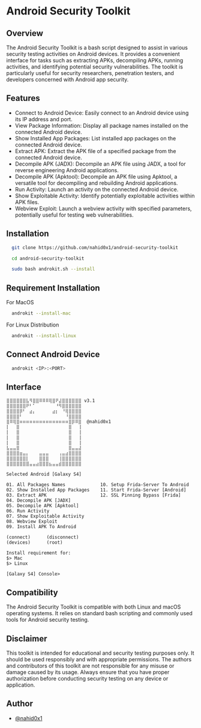 
# Android Security Toolkit
## Overview

The Android Security Toolkit is a bash script designed to assist in various security testing activities on Android devices. It provides a convenient interface for tasks such as extracting APKs, decompiling APKs, running activities, and identifying potential security vulnerabilities. The toolkit is particularly useful for security researchers, penetration testers, and developers concerned with Android app security.


## Features

- Connect to Android Device: Easily connect to an Android device using its IP address and port.
- View Package Information: Display all package names installed on the connected Android device.
- Show Installed App Packages: List installed app packages on the connected Android device.
- Extract APK: Extract the APK file of a specified package from the connected Android device.
- Decompile APK (JADX): Decompile an APK file using JADX, a tool for reverse engineering Android applications.
- Decompile APK (Apktool): Decompile an APK file using Apktool, a versatile tool for decompiling and rebuilding Android applications.
- Run Activity: Launch an activity on the connected Android device.
- Show Exploitable Activity: Identify potentially exploitable activities within APK files.
- Webview Exploit: Launch a webview activity with specified parameters, potentially useful for testing web vulnerabilities.


## Installation

```bash
  git clone https://github.com/nahid0x1/android-security-toolkit
```
```bash
  cd android-security-toolkit
```
```bash
  sudo bash androkit.sh --install
```

## Requirement Installation
For MacOS
```bash
  androkit --install-mac
```
For Linux Distribution
```bash
  androkit --install-linux
```

## Connect Android Device
```bash
  androkit <IP>:<PORT>
```


## Interface

```
⣿⣿⣿⣿⣿⣿⣧⠻⣿⣿⠿⠿⠿⢿⣿⠟⣼⣿⣿⣿⣿⣿⣿ v3.1
⣿⣿⣿⣿⣿⣿⠟⠃⠁⠀⠀⠀⠀⠀⠀⠘⠻⣿⣿⣿⣿⣿⣿
⣿⣿⣿⣿⡿⠃⠀⣴⡄⠀⠀⠀⠀⠀⣴⡆⠀⠘⢿⣿⣿⣿⣿
⣿⣿⣿⣿⠃⠀⠀⠀⠀⠀⠀⠀⠀⠀⠀⠀⠀⠀⠘⣿⣿⣿⣿
⣿⠿⢿⣿⠶⠶⠶⠶⠶⠶⠶⠶⠶⠶⠶⠶⠶⠶⠶⣿⡿⠿⣿  @nahid0x1
⡇⠀⠀⣿⠀⠀⠀⠀⠀⠀⠀⠀⠀⠀⠀⠀⠀⠀⠀⣿⠀⠀⢸
⡇⠀⠀⣿⠀⠀⠀⠀⠀⠀⠀⠀⠀⠀⠀⠀⠀⠀⠀⣿⠀⠀⢸
⡇⠀⠀⣿⠀⠀⠀⠀⠀⠀⠀⠀⠀⠀⠀⠀⠀⠀⠀⣿⠀⠀⢸
⡇⠀⠀⣿⠀⠀⠀⠀⠀⠀⠀⠀⠀⠀⠀⠀⠀⠀⠀⣿⠀⠀⢸
⣧⣤⣤⣿⠀⠀⠀⠀⠀⠀⠀⠀⠀⠀⠀⠀⠀⠀⠀⣿⣤⣤⣼
⣿⣿⣿⣿⣶⣤⡄⠀⠀⠀⣤⣤⣤⠀⠀⠀⢠⣤⣴⣿⣿⣿⣿
⣿⣿⣿⣿⣿⣿⡇⠀⠀⠀⣿⣿⣿⠀⠀⠀⢸⣿⣿⣿⣿⣿⣿
⣿⣿⣿⣿⣿⣿⣿⣤⣤⣴⣿⣿⣿⣦⣤⣤⣾⣿⣿⣿⣿⣿⣿

Selected Android [Galaxy S4]

01. All Packages Names             10. Setup Frida-Server To Android
02. Show Installed App Packages    11. Start Frida-Server [Android]
03. Extract APK                    12. SSL Pinning Bypass [Frida]
04. Decompile APK [JADX]
05. Decompile APK [Apktool]
06. Run Activity
07. Show Exploitable Activity
08. Webview Exploit
09. Install APK To Android

(connect)      (disconnect)
(devices)      (root)

Install requirement for:
$> Mac
$> Linux

[Galaxy S4] Console>
```



## Compatibility

The Android Security Toolkit is compatible with both Linux and macOS operating systems. It relies on standard bash scripting and commonly used tools for Android security testing.


## Disclaimer

This toolkit is intended for educational and security testing purposes only. It should be used responsibly and with appropriate permissions. The authors and contributors of this toolkit are not responsible for any misuse or damage caused by its usage. Always ensure that you have proper authorization before conducting security testing on any device or application.


## Author

- [@nahid0x1](https://www.linkedin.com/in/nahid0x1)

